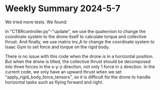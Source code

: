 # Weekly Summary 2024-5-7
We tried more tests. We found: 

In "CTBRcontroller.py"-"update", we use the quaternion to change the coordinate system to the drone itself to calculate torque and collective thrust. And finally, we use matrix inv_A to change the coordinate system to Isaac Gym to set force and torque on the rigid body.

There is no issue with this code when the drone is in a horizontal position. But when the drone is tilted, the collective thrust should be decomposed into three forces in the x-y-z direction, not only 1 force in z direction. In the current code, we only have an upward thrust when we set "apply_rigid_body_force_tensors", so it is difficult for the drone to handle horizontal tasks such as flying forward and right.